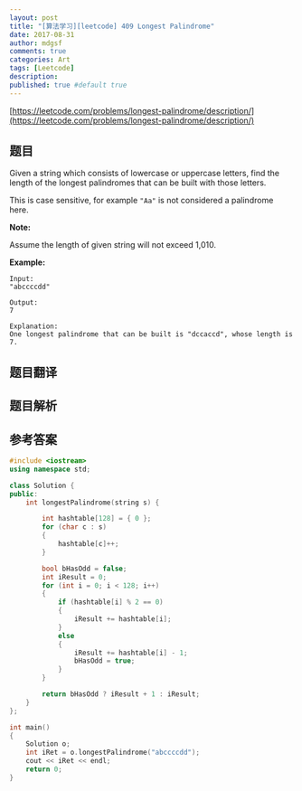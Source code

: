 ```yaml
---
layout: post
title: "[算法学习][leetcode] 409 Longest Palindrome"
date: 2017-08-31
author: mdgsf
comments: true
categories: Art
tags: [Leetcode]
description:
published: true #default true
---
```


[https://leetcode.com/problems/longest-palindrome/description/](https://leetcode.com/problems/longest-palindrome/description/)

## 题目

Given a string which consists of lowercase or uppercase letters, find the length of the longest palindromes that can be built with those letters.

This is case sensitive, for example `"Aa"` is not considered a palindrome here.

**Note:**

Assume the length of given string will not exceed 1,010.

**Example:**

```
Input:
"abccccdd"

Output:
7

Explanation:
One longest palindrome that can be built is "dccaccd", whose length is 7.
```

## 题目翻译

## 题目解析

## 参考答案

```c++
#include <iostream>
using namespace std;

class Solution {
public:
    int longestPalindrome(string s) {

        int hashtable[128] = { 0 };
        for (char c : s)
        {
            hashtable[c]++;
        }

        bool bHasOdd = false;
        int iResult = 0;
        for (int i = 0; i < 128; i++)
        {
            if (hashtable[i] % 2 == 0)
            {
                iResult += hashtable[i];
            }
            else
            {
                iResult += hashtable[i] - 1;
                bHasOdd = true;
            }
        }

        return bHasOdd ? iResult + 1 : iResult;
    }
};

int main()
{
    Solution o;
    int iRet = o.longestPalindrome("abccccdd");
    cout << iRet << endl;
    return 0;
}
```
